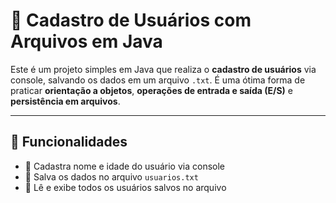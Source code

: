 # 📁 Cadastro de Usuários com Arquivos em Java

Este é um projeto simples em Java que realiza o **cadastro de usuários** via console, salvando os dados em um arquivo `.txt`. É uma ótima forma de praticar **orientação a objetos**, **operações de entrada e saída (E/S)** e **persistência em arquivos**.

---

## 🧠 Funcionalidades

- 📝 Cadastra nome e idade do usuário via console
- 💾 Salva os dados no arquivo `usuarios.txt`
- 📖 Lê e exibe todos os usuários salvos no arquivo

